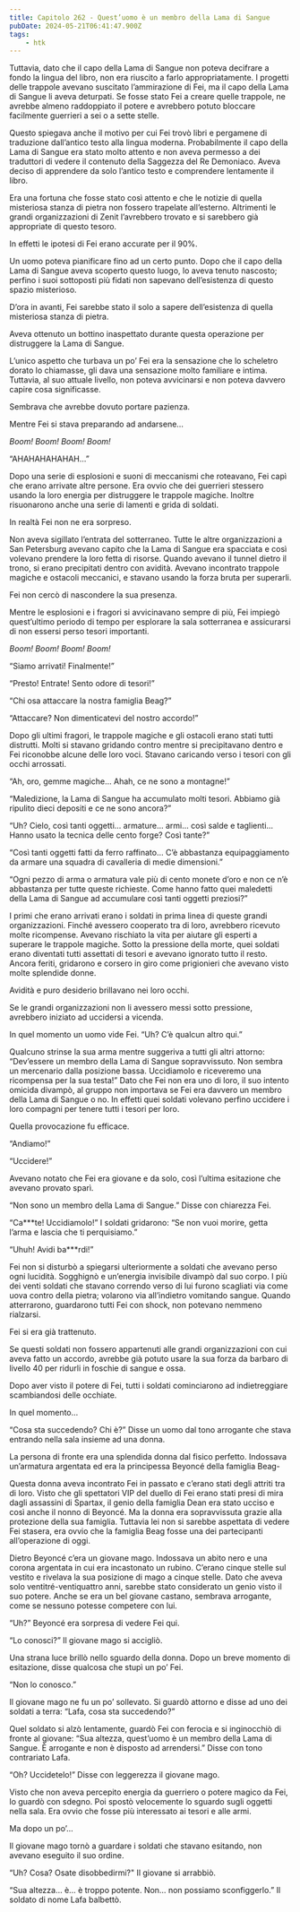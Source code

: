 ```yaml
---
title: Capitolo 262 - Quest’uomo è un membro della Lama di Sangue
pubDate: 2024-05-21T06:41:47.900Z
tags:
    - htk
---
```


Tuttavia, dato che il capo della Lama di Sangue non poteva decifrare a fondo la lingua del libro, non era riuscito a farlo appropriatamente. I progetti delle trappole avevano suscitato l’ammirazione di Fei, ma il capo della Lama di Sangue li aveva deturpati. Se fosse stato Fei a creare quelle trappole, ne avrebbe almeno raddoppiato il potere e avrebbero potuto bloccare facilmente guerrieri a sei o a sette stelle.

Questo spiegava anche il motivo per cui Fei trovò libri e pergamene di traduzione dall’antico testo alla lingua moderna. Probabilmente il capo della Lama di Sangue era stato molto attento e non aveva permesso a dei traduttori di vedere il contenuto della Saggezza del Re Demoniaco. Aveva deciso di apprendere da solo l’antico testo e comprendere lentamente il libro.

Era una fortuna che fosse stato così attento e che le notizie di quella misteriosa stanza di pietra non fossero trapelate all’esterno. Altrimenti le grandi organizzazioni di Zenit l’avrebbero trovato e si sarebbero già appropriate di questo tesoro.

In effetti le ipotesi di Fei erano accurate per il 90%.

Un uomo poteva pianificare fino ad un certo punto. Dopo che il capo della Lama di Sangue aveva scoperto questo luogo, lo aveva tenuto nascosto; perfino i suoi sottoposti più fidati non sapevano dell’esistenza di questo spazio misterioso.

D’ora in avanti, Fei sarebbe stato il solo a sapere dell’esistenza di quella misteriosa stanza di pietra.

Aveva ottenuto un bottino inaspettato durante questa operazione per distruggere la Lama di Sangue.

L’unico aspetto che turbava un po’ Fei era la sensazione che lo scheletro dorato lo chiamasse, gli dava una sensazione molto familiare e intima. Tuttavia, al suo attuale livello, non poteva avvicinarsi e non poteva davvero capire cosa significasse.

Sembrava che avrebbe dovuto portare pazienza.

Mentre Fei si stava preparando ad andarsene…

<em>Boom! Boom! Boom! Boom!</em>

“AHAHAHAHAHAH…”

Dopo una serie di esplosioni e suoni di meccanismi che roteavano, Fei capì che erano arrivate altre persone. Era ovvio che dei guerrieri stessero usando la loro energia per distruggere le trappole magiche. Inoltre risuonarono anche una serie di lamenti e grida di soldati.

In realtà Fei non ne era sorpreso.

Non aveva sigillato l’entrata del sotterraneo. Tutte le altre organizzazioni a San Petersburg avevano capito che la Lama di Sangue era spacciata e così volevano prendere la loro fetta di risorse. Quando avevano il tunnel dietro il trono, si erano precipitati dentro con avidità. Avevano incontrato trappole magiche e ostacoli meccanici, e stavano usando la forza bruta per superarli.

Fei non cercò di nascondere la sua presenza.

Mentre le esplosioni e i fragori si avvicinavano sempre di più, Fei impiegò quest’ultimo periodo di tempo per esplorare la sala sotterranea e assicurarsi di non essersi perso tesori importanti.

<em>Boom! Boom! Boom! Boom!</em>

“Siamo arrivati! Finalmente!”

“Presto! Entrate! Sento odore di tesori!”

“Chi osa attaccare la nostra famiglia Beag?”

“Attaccare? Non dimenticatevi del nostro accordo!”

Dopo gli ultimi fragori, le trappole magiche e gli ostacoli erano stati tutti distrutti. Molti si stavano gridando contro mentre si precipitavano dentro e Fei riconobbe alcune delle loro voci. Stavano caricando verso i tesori con gli occhi arrossati.

“Ah, oro, gemme magiche… Ahah, ce ne sono a montagne!”

“Maledizione, la Lama di Sangue ha accumulato molti tesori. Abbiamo già ripulito dieci depositi e ce ne sono ancora?”

“Uh? Cielo, così tanti oggetti… armature… armi… così salde e taglienti… Hanno usato la tecnica delle cento forge? Così tante?”

“Così tanti oggetti fatti da ferro raffinato… C’è abbastanza equipaggiamento da armare una squadra di cavalleria di medie dimensioni.”

“Ogni pezzo di arma o armatura vale più di cento monete d’oro e non ce n’è abbastanza per tutte queste richieste. Come hanno fatto quei maledetti della Lama di Sangue ad accumulare così tanti oggetti preziosi?”

I primi che erano arrivati erano i soldati in prima linea di queste grandi organizzazioni. Finché avessero cooperato tra di loro, avrebbero ricevuto molte ricompense. Avevano rischiato la vita per aiutare gli esperti a superare le trappole magiche. Sotto la pressione della morte, quei soldati erano diventati tutti assettati di tesori e avevano ignorato tutto il resto. Ancora feriti, gridarono e corsero in giro come prigionieri che avevano visto molte splendide donne.

Avidità e puro desiderio brillavano nei loro occhi.

Se le grandi organizzazioni non li avessero messi sotto pressione, avrebbero iniziato ad uccidersi a vicenda.

In quel momento un uomo vide Fei. “Uh? C’è qualcun altro qui.”

Qualcuno strinse la sua arma mentre suggeriva a tutti gli altri attorno: “Dev’essere un membro della Lama di Sangue sopravvissuto. Non sembra un mercenario dalla posizione bassa. Uccidiamolo e riceveremo una ricompensa per la sua testa!” Dato che Fei non era uno di loro, il suo intento omicida divampò, al gruppo non importava se Fei era davvero un membro della Lama di Sangue o no. In effetti quei soldati volevano perfino uccidere i loro compagni per tenere tutti i tesori per loro.

Quella provocazione fu efficace.

“Andiamo!”

“Uccidere!”

Avevano notato che Fei era giovane e da solo, così l’ultima esitazione che avevano provato sparì.

“Non sono un membro della Lama di Sangue.” Disse con chiarezza Fei.

“Ca***te! Uccidiamolo!” I soldati gridarono: “Se non vuoi morire, getta l’arma e lascia che ti perquisiamo.”

“Uhuh! Avidi ba***rdi!”

Fei non si disturbò a spiegarsi ulteriormente a soldati che avevano perso ogni lucidità. Sogghignò e un’energia invisibile divampò dal suo corpo. I più dei venti soldati che stavano correndo verso di lui furono scagliati via come uova contro della pietra; volarono via all’indietro vomitando sangue. Quando atterrarono, guardarono tutti Fei con shock, non potevano nemmeno rialzarsi.

Fei si era già trattenuto.

Se questi soldati non fossero appartenuti alle grandi organizzazioni con cui aveva fatto un accordo, avrebbe già potuto usare la sua forza da barbaro di livello 40 per ridurli in foschie di sangue e ossa.

Dopo aver visto il potere di Fei, tutti i soldati cominciarono ad indietreggiare scambiandosi delle occhiate.

In quel momento…

“Cosa sta succedendo? Chi è?” Disse un uomo dal tono arrogante che stava entrando nella sala insieme ad una donna.

La persona di fronte era una splendida donna dal fisico perfetto. Indossava un’armatura argentata ed era la principessa Beyoncé della famiglia Beag-

Questa donna aveva incontrato Fei in passato e c’erano stati degli attriti tra di loro. Visto che gli spettatori VIP del duello di Fei erano stati presi di mira dagli assassini di Spartax, il genio della famiglia Dean era stato ucciso e così anche il nonno di Beyoncé. Ma la donna era sopravvissuta grazie alla protezione della sua famiglia. Tuttavia lei non si sarebbe aspettata di vedere Fei stasera, era ovvio che la famiglia Beag fosse una dei partecipanti all’operazione di oggi.

Dietro Beyoncé c’era un giovane mago. Indossava un abito nero e una corona argentata in cui era incastonato un rubino. C’erano cinque stelle sul vestito e rivelava la sua posizione di mago a cinque stelle. Dato che aveva solo ventitré-ventiquattro anni, sarebbe stato considerato un genio visto il suo potere. Anche se era un bel giovane castano, sembrava arrogante, come se nessuno potesse competere con lui.

“Uh?” Beyoncé era sorpresa di vedere Fei qui.

“Lo conosci?” Il giovane mago si accigliò.

Una strana luce brillò nello sguardo della donna. Dopo un breve momento di esitazione, disse qualcosa che stupì un po’ Fei.

“Non lo conosco.”

Il giovane mago ne fu un po’ sollevato. Si guardò attorno e disse ad uno dei soldati a terra: “Lafa, cosa sta succedendo?”

Quel soldato si alzò lentamente, guardò Fei con ferocia e si inginocchiò di fronte al giovane: “Sua altezza, quest’uomo è un membro della Lama di Sangue. È arrogante e non è disposto ad arrendersi.” Disse con tono contrariato Lafa.

“Oh? Uccidetelo!” Disse con leggerezza il giovane mago.

Visto che non aveva percepito energia da guerriero o potere magico da Fei, lo guardò con sdegno. Poi spostò velocemente lo sguardo sugli oggetti nella sala. Era ovvio che fosse più interessato ai tesori e alle armi.

Ma dopo un po’...

Il giovane mago tornò a guardare i soldati che stavano esitando, non avevano eseguito il suo ordine.

“Uh? Cosa? Osate disobbedirmi?" Il giovane si arrabbiò.

“Sua altezza… è… è troppo potente. Non… non possiamo sconfiggerlo.” Il soldato di nome Lafa balbettò.



